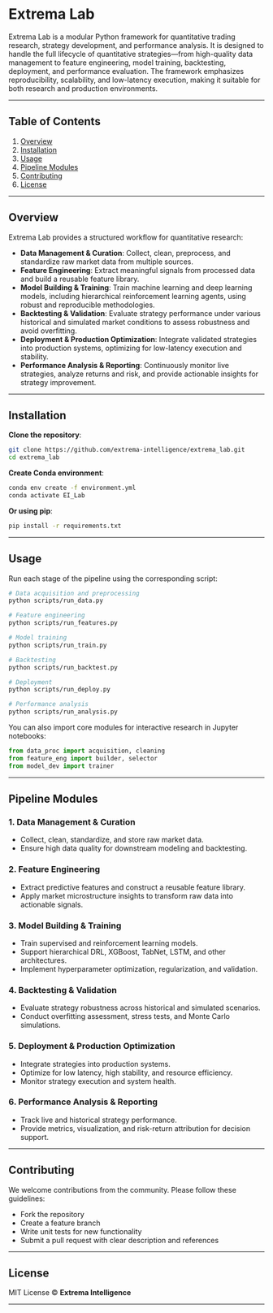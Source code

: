 # **Extrema Lab**

Extrema Lab is a modular Python framework for quantitative trading research, strategy development, and performance analysis. It is designed to handle the full lifecycle of quantitative strategies—from high-quality data management to feature engineering, model training, backtesting, deployment, and performance evaluation. The framework emphasizes reproducibility, scalability, and low-latency execution, making it suitable for both research and production environments.

---

## **Table of Contents**

1. [Overview](#overview)
2. [Installation](#installation)
3. [Usage](#usage)
4. [Pipeline Modules](#pipeline-modules)
5. [Contributing](#contributing)
6. [License](#license)

---

## **Overview**

Extrema Lab provides a structured workflow for quantitative research:

* **Data Management & Curation**: Collect, clean, preprocess, and standardize raw market data from multiple sources.
* **Feature Engineering**: Extract meaningful signals from processed data and build a reusable feature library.
* **Model Building & Training**: Train machine learning and deep learning models, including hierarchical reinforcement learning agents, using robust and reproducible methodologies.
* **Backtesting & Validation**: Evaluate strategy performance under various historical and simulated market conditions to assess robustness and avoid overfitting.
* **Deployment & Production Optimization**: Integrate validated strategies into production systems, optimizing for low-latency execution and stability.
* **Performance Analysis & Reporting**: Continuously monitor live strategies, analyze returns and risk, and provide actionable insights for strategy improvement.

---

## **Installation**

**Clone the repository**:

```bash
git clone https://github.com/extrema-intelligence/extrema_lab.git
cd extrema_lab
```

**Create Conda environment**:

```bash
conda env create -f environment.yml
conda activate EI_Lab
```

**Or using pip**:

```bash
pip install -r requirements.txt
```

---

## **Usage**

Run each stage of the pipeline using the corresponding script:

```bash
# Data acquisition and preprocessing
python scripts/run_data.py

# Feature engineering
python scripts/run_features.py

# Model training
python scripts/run_train.py

# Backtesting
python scripts/run_backtest.py

# Deployment
python scripts/run_deploy.py

# Performance analysis
python scripts/run_analysis.py
```

You can also import core modules for interactive research in Jupyter notebooks:

```python
from data_proc import acquisition, cleaning
from feature_eng import builder, selector
from model_dev import trainer
```

---

## **Pipeline Modules**

### **1. Data Management & Curation**

* Collect, clean, standardize, and store raw market data.
* Ensure high data quality for downstream modeling and backtesting.

### **2. Feature Engineering**

* Extract predictive features and construct a reusable feature library.
* Apply market microstructure insights to transform raw data into actionable signals.

### **3. Model Building & Training**

* Train supervised and reinforcement learning models.
* Support hierarchical DRL, XGBoost, TabNet, LSTM, and other architectures.
* Implement hyperparameter optimization, regularization, and validation.

### **4. Backtesting & Validation**

* Evaluate strategy robustness across historical and simulated scenarios.
* Conduct overfitting assessment, stress tests, and Monte Carlo simulations.

### **5. Deployment & Production Optimization**

* Integrate strategies into production systems.
* Optimize for low latency, high stability, and resource efficiency.
* Monitor strategy execution and system health.

### **6. Performance Analysis & Reporting**

* Track live and historical strategy performance.
* Provide metrics, visualization, and risk-return attribution for decision support.

---

## **Contributing**

We welcome contributions from the community. Please follow these guidelines:

* Fork the repository
* Create a feature branch
* Write unit tests for new functionality
* Submit a pull request with clear description and references

---

## **License**

MIT License © **Extrema Intelligence**

---
